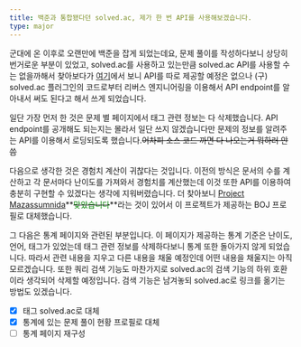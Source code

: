 ```yaml
---
title: 백준과 통합됐다던 solved.ac, 제가 한 번 API를 사용해보겠습니다.
type: major
---
```


군대에 온 이후로 오랜만에 백준을 잡게 되었는데요, 문제 풀이를 작성하다보니 상당히 번거로운 부분이 있었고, solved.ac를 사용하고 있는만큼 solved.ac API를 사용할 수는 없을까해서 찾아보다가 [여기](https://blog.shift.moe/2020/05/08/solved-ac-%ED%99%94%EC%9D%B4%ED%8A%B8%EB%A6%AC%EC%8A%A4%ED%8A%B8-%EA%B4%80%EB%A0%A8-%EC%9E%85%EC%9E%A5-5-8/)에서 보니 API를 따로 제공할 예정은 없으나 (구) solved.ac 플러그인의 코드로부터 리버스 엔지니어링을 이용해서 API endpoint를 알아내서 써도 된다고 해서 쓰게 되었습니다.

일단 가장 먼저 한 것은 문제 별 페이지에서 태그 관련 정보는 다 삭제했습니다. API endpoint를 공개해도 되는지는 몰라서 일단 쓰지 않겠습니다만 문제의 정보를 알려주는 API를 이용해서 로딩되도록 했습니다.~~어차피 소스 코드 까면 다 나오는거 뭐하러 안씀~~

다음으로 생각한 것은 경험치 계산이 귀찮다는 것입니다. 이전의 방식은 문서의 수를 계산하고 각 문서마다 난이도를 가져와서 경험치를 계산했는데 이것 또한 API를 이용하여 충분히 구현할 수 있겠다는 생각에 지워버렸습니다. 더 찾아보니 [Project Mazassumnida](https://github.com/mazassumnida/mazassumnida)**~~<font color="#008000">맞았습니다</font>~~**라는 것이 있어서 이 프로젝트가 제공하는 BOJ 프로필로 대체했습니다.

그 다음은 통계 페이지와 관련된 부분입니다. 이 페이지가 제공하는 통계 기준은 난이도, 언어, 태그가 있었는데 태그 관련 정보를 삭제하다보니 통계 또한 돌아가지 않게 되었습니다. 따라서 관련 내용을 지우고 다른 내용을 채울 예정인데 어떤 내용을 채울지는 아직 모르겠습니다. 또한 쿼리 검색 기능도 마찬가지로 solved.ac의 검색 기능의 하위 호환이라 생각되어 삭제할 예정입니다. 검색 기능은 남겨놓되 solved.ac로 링크를 옮기는 방법도 있겠습니다.

- [x] 태그 solved.ac로 대체
- [x] 통계에 있는 문제 풀이 현황 프로필로 대체
- [ ] 통계 페이지 재구성
